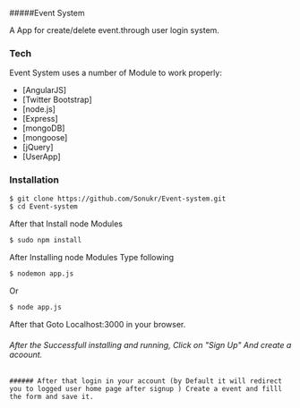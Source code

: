 #####Event System

A App for create/delete event.through user login system.


### Tech

Event System uses a number of Module to work properly:

* [AngularJS] 
* [Twitter Bootstrap] 
* [node.js] 
* [Express] 
* [mongoDB]
* [mongoose] 
* [jQuery] 
* [UserApp]

### Installation
```sh
$ git clone https://github.com/Sonukr/Event-system.git 
$ cd Event-system
```
After that Install node Modules
```sh
$ sudo npm install
```
After Installing  node Modules Type following
```sh
$ nodemon app.js
```
Or
```sh
$ node app.js
```
After that Goto Localhost:3000 in your browser.

###### After the Successfull installing and running, Click on "Sign Up" And create a acoount.
    
    ###### After that login in your account (by Default it will redirect you to logged user home page after signup ) Create a event and filll the form and save it.
